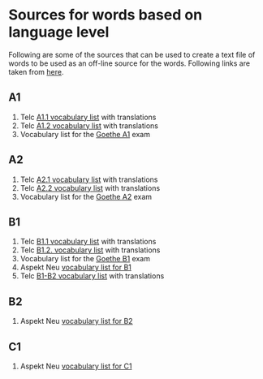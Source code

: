 # Sources for words based on language level

Following are some of the sources that can be used to create a text file of words to be used as an off-line source for the words. Following links are taken from [here](https://kwiko.app/free-german-vocabulary-lists/).

## A1

1. Telc [A1.1 vocabulary list](https://www.telc.net/fileadmin/user_upload/Handbooks/wortschatzliste_einfach-gut_a1-1_englisch.pdf) with translations
2. Telc [A1.2 vocabulary list](https://www.telc.net/fileadmin/user_upload/Handbooks/wortschatzliste_einfach-gut_a1-2_englisch.pdf) with translations
3. Vocabulary list for the [Goethe A1](https://www.goethe.de/pro/relaunch/prf/de/A1_SD1_Wortliste_02.pdf) exam

## A2

1. Telc [A2.1 vocabulary list](https://www.telc.net/fileadmin/user_upload/Handbooks/wortschatzliste_einfach-gut_a2-1_englisch.pdf) with translations
2. Telc [A2.2 vocabulary list](https://www.telc.net/fileadmin/user_upload/Handbooks/wortschatzliste_einfach-gut_a2-2_englisch.pdf) with translations
3. Vocabulary list for the [Goethe A2](https://www.goethe.de/pro/relaunch/prf/en/Goethe-Zertifikat_A2_Wortliste.pdf) exam

## B1

1. Telc [B1.1 vocabulary list](https://www.telc.net/fileadmin/user_upload/Handbooks/wortschatzliste_einfach-gut_b1-1_englisch.pdf) with translations
2. Telc [B1.2. vocabulary list](https://www.telc.net/fileadmin/user_upload/Handbooks/wortschatzliste_einfach-gut_b1-2_englisch.pdf) with translations
3. Vocabulary list for the [Goethe B1](https://www.goethe.de/pro/relaunch/prf/en/Goethe-Zertifikat_B1_Wortliste.pdf) exam
4. Aspekt Neu [vocabulary list for B1](https://www.klett-sprachen.de/downloads/14391/Glossar_5FEnglisch/pdf)
5. Telc [B1-B2 vocabulary list](https://www.telc.net/fileadmin/user_upload/Handbooks/wortschatzliste_einfach-besser_b1-b2_englisch.pdf) with translations

## B2

1. Aspekt Neu [vocabulary list for B2](https://www.klett-sprachen.de/downloads/7059/Kapitelwortschatz/pdf)

## C1

1. Aspekt Neu [vocabulary list for C1](https://www.klett-sprachen.de/downloads/10202/Kapitelwortschatz/pdf)